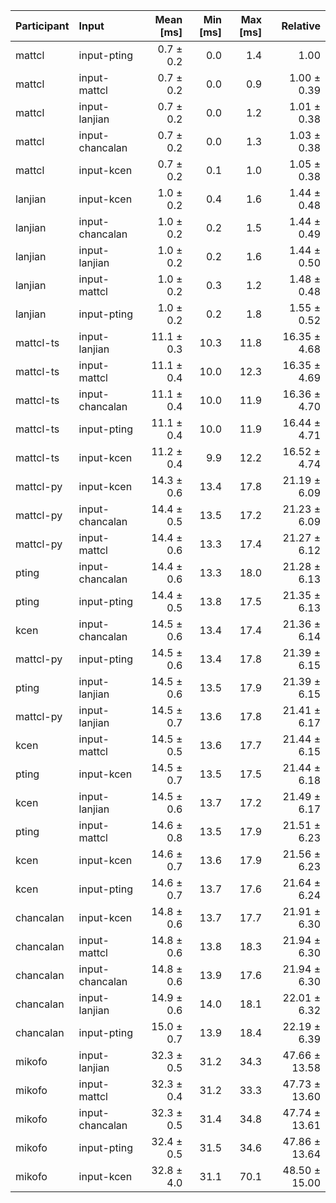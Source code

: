 | Participant | Input | Mean [ms] | Min [ms] | Max [ms] | Relative |
|:---|:---|---:|---:|---:|---:|
| mattcl | input-pting | 0.7 ± 0.2 | 0.0 | 1.4 | 1.00 |
| mattcl | input-mattcl | 0.7 ± 0.2 | 0.0 | 0.9 | 1.00 ± 0.39 |
| mattcl | input-lanjian | 0.7 ± 0.2 | 0.0 | 1.2 | 1.01 ± 0.38 |
| mattcl | input-chancalan | 0.7 ± 0.2 | 0.0 | 1.3 | 1.03 ± 0.38 |
| mattcl | input-kcen | 0.7 ± 0.2 | 0.1 | 1.0 | 1.05 ± 0.38 |
| lanjian | input-kcen | 1.0 ± 0.2 | 0.4 | 1.6 | 1.44 ± 0.48 |
| lanjian | input-chancalan | 1.0 ± 0.2 | 0.2 | 1.5 | 1.44 ± 0.49 |
| lanjian | input-lanjian | 1.0 ± 0.2 | 0.2 | 1.6 | 1.44 ± 0.50 |
| lanjian | input-mattcl | 1.0 ± 0.2 | 0.3 | 1.2 | 1.48 ± 0.48 |
| lanjian | input-pting | 1.0 ± 0.2 | 0.2 | 1.8 | 1.55 ± 0.52 |
| mattcl-ts | input-lanjian | 11.1 ± 0.3 | 10.3 | 11.8 | 16.35 ± 4.68 |
| mattcl-ts | input-mattcl | 11.1 ± 0.4 | 10.0 | 12.3 | 16.35 ± 4.69 |
| mattcl-ts | input-chancalan | 11.1 ± 0.4 | 10.0 | 11.9 | 16.36 ± 4.70 |
| mattcl-ts | input-pting | 11.1 ± 0.4 | 10.0 | 11.9 | 16.44 ± 4.71 |
| mattcl-ts | input-kcen | 11.2 ± 0.4 | 9.9 | 12.2 | 16.52 ± 4.74 |
| mattcl-py | input-kcen | 14.3 ± 0.6 | 13.4 | 17.8 | 21.19 ± 6.09 |
| mattcl-py | input-chancalan | 14.4 ± 0.5 | 13.5 | 17.2 | 21.23 ± 6.09 |
| mattcl-py | input-mattcl | 14.4 ± 0.6 | 13.3 | 17.4 | 21.27 ± 6.12 |
| pting | input-chancalan | 14.4 ± 0.6 | 13.3 | 18.0 | 21.28 ± 6.13 |
| pting | input-pting | 14.4 ± 0.5 | 13.8 | 17.5 | 21.35 ± 6.13 |
| kcen | input-chancalan | 14.5 ± 0.6 | 13.4 | 17.4 | 21.36 ± 6.14 |
| mattcl-py | input-pting | 14.5 ± 0.6 | 13.4 | 17.8 | 21.39 ± 6.15 |
| pting | input-lanjian | 14.5 ± 0.6 | 13.5 | 17.9 | 21.39 ± 6.15 |
| mattcl-py | input-lanjian | 14.5 ± 0.7 | 13.6 | 17.8 | 21.41 ± 6.17 |
| kcen | input-mattcl | 14.5 ± 0.5 | 13.6 | 17.7 | 21.44 ± 6.15 |
| pting | input-kcen | 14.5 ± 0.7 | 13.5 | 17.5 | 21.44 ± 6.18 |
| kcen | input-lanjian | 14.5 ± 0.6 | 13.7 | 17.2 | 21.49 ± 6.17 |
| pting | input-mattcl | 14.6 ± 0.8 | 13.5 | 17.9 | 21.51 ± 6.23 |
| kcen | input-kcen | 14.6 ± 0.7 | 13.6 | 17.9 | 21.56 ± 6.23 |
| kcen | input-pting | 14.6 ± 0.7 | 13.7 | 17.6 | 21.64 ± 6.24 |
| chancalan | input-kcen | 14.8 ± 0.6 | 13.7 | 17.7 | 21.91 ± 6.30 |
| chancalan | input-mattcl | 14.8 ± 0.6 | 13.8 | 18.3 | 21.94 ± 6.30 |
| chancalan | input-chancalan | 14.8 ± 0.6 | 13.9 | 17.6 | 21.94 ± 6.30 |
| chancalan | input-lanjian | 14.9 ± 0.6 | 14.0 | 18.1 | 22.01 ± 6.32 |
| chancalan | input-pting | 15.0 ± 0.7 | 13.9 | 18.4 | 22.19 ± 6.39 |
| mikofo | input-lanjian | 32.3 ± 0.5 | 31.2 | 34.3 | 47.66 ± 13.58 |
| mikofo | input-mattcl | 32.3 ± 0.4 | 31.2 | 33.3 | 47.73 ± 13.60 |
| mikofo | input-chancalan | 32.3 ± 0.5 | 31.4 | 34.8 | 47.74 ± 13.61 |
| mikofo | input-pting | 32.4 ± 0.5 | 31.5 | 34.6 | 47.86 ± 13.64 |
| mikofo | input-kcen | 32.8 ± 4.0 | 31.1 | 70.1 | 48.50 ± 15.00 |
